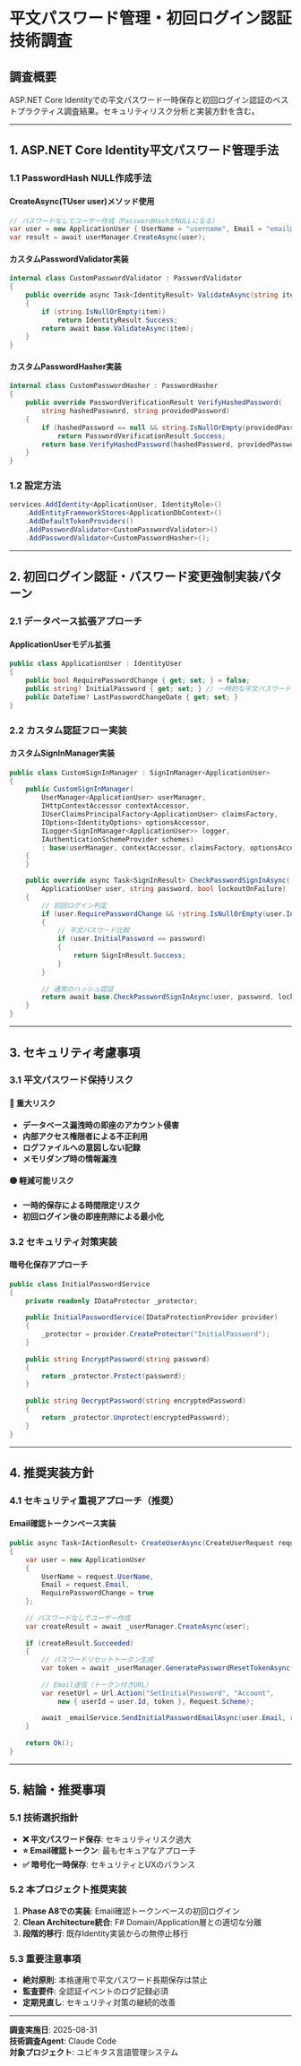 # 平文パスワード管理・初回ログイン認証技術調査

## 調査概要

ASP.NET Core Identityでの平文パスワード一時保存と初回ログイン認証のベストプラクティス調査結果。セキュリティリスク分析と実装方針を含む。

---

## 1. ASP.NET Core Identity平文パスワード管理手法

### 1.1 PasswordHash NULL作成手法

#### CreateAsync(TUser user)メソッド使用
```csharp
// パスワードなしでユーザー作成（PasswordHashがNULLになる）
var user = new ApplicationUser { UserName = "username", Email = "email@example.com" };
var result = await userManager.CreateAsync(user);
```

#### カスタムPasswordValidator実装
```csharp
internal class CustomPasswordValidator : PasswordValidator
{
    public override async Task<IdentityResult> ValidateAsync(string item)
    {
        if (string.IsNullOrEmpty(item))
            return IdentityResult.Success;
        return await base.ValidateAsync(item);
    }
}
```

#### カスタムPasswordHasher実装
```csharp
internal class CustomPasswordHasher : PasswordHasher
{
    public override PasswordVerificationResult VerifyHashedPassword(
        string hashedPassword, string providedPassword)
    {
        if (hashedPassword == null && string.IsNullOrEmpty(providedPassword))
            return PasswordVerificationResult.Success;
        return base.VerifyHashedPassword(hashedPassword, providedPassword);
    }
}
```

### 1.2 設定方法
```csharp
services.AddIdentity<ApplicationUser, IdentityRole>()
    .AddEntityFrameworkStores<ApplicationDbContext>()
    .AddDefaultTokenProviders()
    .AddPasswordValidator<CustomPasswordValidator>()
    .AddPasswordValidator<CustomPasswordHasher>();
```

---

## 2. 初回ログイン認証・パスワード変更強制実装パターン

### 2.1 データベース拡張アプローチ

#### ApplicationUserモデル拡張
```csharp
public class ApplicationUser : IdentityUser
{
    public bool RequirePasswordChange { get; set; } = false;
    public string? InitialPassword { get; set; } // 一時的な平文パスワード保存
    public DateTime? LastPasswordChangeDate { get; set; }
}
```

### 2.2 カスタム認証フロー実装

#### カスタムSignInManager実装
```csharp
public class CustomSignInManager : SignInManager<ApplicationUser> 
{
    public CustomSignInManager(
        UserManager<ApplicationUser> userManager,
        IHttpContextAccessor contextAccessor,
        IUserClaimsPrincipalFactory<ApplicationUser> claimsFactory,
        IOptions<IdentityOptions> optionsAccessor,
        ILogger<SignInManager<ApplicationUser>> logger,
        IAuthenticationSchemeProvider schemes)
        : base(userManager, contextAccessor, claimsFactory, optionsAccessor, logger, schemes)
    {
    }

    public override async Task<SignInResult> CheckPasswordSignInAsync(
        ApplicationUser user, string password, bool lockoutOnFailure)
    {
        // 初回ログイン判定
        if (user.RequirePasswordChange && !string.IsNullOrEmpty(user.InitialPassword))
        {
            // 平文パスワード比較
            if (user.InitialPassword == password)
            {
                return SignInResult.Success;
            }
        }
        
        // 通常のハッシュ認証
        return await base.CheckPasswordSignInAsync(user, password, lockoutOnFailure);
    }
}
```

---

## 3. セキュリティ考慮事項

### 3.1 平文パスワード保持リスク

#### 🔴 重大リスク
- **データベース漏洩時の即座のアカウント侵害**
- **内部アクセス権限者による不正利用**
- **ログファイルへの意図しない記録**
- **メモリダンプ時の情報漏洩**

#### 🟡 軽減可能リスク  
- **一時的保存による時間限定リスク**
- **初回ログイン後の即座削除による最小化**

### 3.2 セキュリティ対策実装

#### 暗号化保存アプローチ
```csharp
public class InitialPasswordService
{
    private readonly IDataProtector _protector;
    
    public InitialPasswordService(IDataProtectionProvider provider)
    {
        _protector = provider.CreateProtector("InitialPassword");
    }
    
    public string EncryptPassword(string password)
    {
        return _protector.Protect(password);
    }
    
    public string DecryptPassword(string encryptedPassword)
    {
        return _protector.Unprotect(encryptedPassword);
    }
}
```

---

## 4. 推奨実装方針

### 4.1 セキュリティ重視アプローチ（推奨）

#### Email確認トークンベース実装
```csharp
public async Task<IActionResult> CreateUserAsync(CreateUserRequest request)
{
    var user = new ApplicationUser 
    { 
        UserName = request.UserName,
        Email = request.Email,
        RequirePasswordChange = true
    };
    
    // パスワードなしでユーザー作成
    var createResult = await _userManager.CreateAsync(user);
    
    if (createResult.Succeeded)
    {
        // パスワードリセットトークン生成
        var token = await _userManager.GeneratePasswordResetTokenAsync(user);
        
        // Email送信（トークン付きURL）
        var resetUrl = Url.Action("SetInitialPassword", "Account", 
            new { userId = user.Id, token }, Request.Scheme);
            
        await _emailService.SendInitialPasswordEmailAsync(user.Email, resetUrl);
    }
    
    return Ok();
}
```

---

## 5. 結論・推奨事項

### 5.1 技術選択指針
- **❌ 平文パスワード保存**: セキュリティリスク過大
- **⭐ Email確認トークン**: 最もセキュアなアプローチ
- **✅ 暗号化一時保存**: セキュリティとUXのバランス

### 5.2 本プロジェクト推奨実装
1. **Phase A8での実装**: Email確認トークンベースの初回ログイン
2. **Clean Architecture統合**: F# Domain/Application層との適切な分離
3. **段階的移行**: 既存Identity実装からの無停止移行

### 5.3 重要注意事項
- **絶対原則**: 本格運用で平文パスワード長期保存は禁止
- **監査要件**: 全認証イベントのログ記録必須
- **定期見直し**: セキュリティ対策の継続的改善

---

**調査実施日**: 2025-08-31  
**技術調査Agent**: Claude Code  
**対象プロジェクト**: ユビキタス言語管理システム
